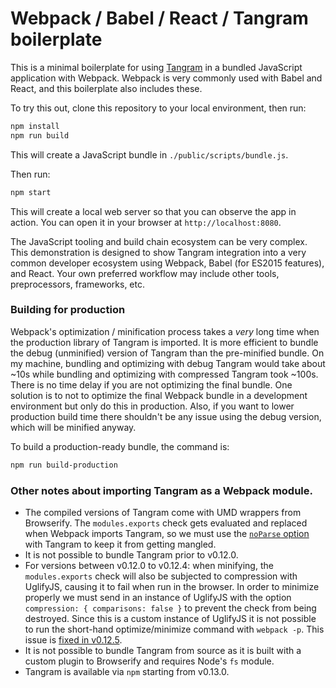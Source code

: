 # Webpack / Babel / React / Tangram boilerplate

This is a minimal boilerplate for using [Tangram](https://github.com/tangrams/tangram) in a bundled JavaScript application with Webpack. Webpack is very commonly used with Babel and React, and this boilerplate also includes these.

To try this out, clone this repository to your local environment, then run:

```sh
npm install
npm run build
```

This will create a JavaScript bundle in `./public/scripts/bundle.js`.

Then run:

```sh
npm start
```

This will create a local web server so that you can observe the app in action. You can open it in your browser at `http://localhost:8080`.

The JavaScript tooling and build chain ecosystem can be very complex. This demonstration is designed to show Tangram integration into a very common developer ecosystem using Webpack, Babel (for ES2015 features), and React. Your own preferred workflow may include other tools, preprocessors, frameworks, etc.


### Building for production

Webpack's optimization / minification process takes a _very_ long time when the production library of Tangram is imported. It is more efficient to bundle the debug (unminified) version of Tangram than the pre-minified bundle. On my machine, bundling and optimizing with debug Tangram would take about ~10s while bundling and optimizing with compressed Tangram took ~100s. There is no time delay if you are not optimizing the final bundle. One solution is to not to optimize the final Webpack bundle in a development environment but only do this in production. Also, if you want to lower production build time there shouldn't be any issue using the debug version, which will be minified anyway.

To build a production-ready bundle, the command is:

```sh
npm run build-production
```


### Other notes about importing Tangram as a Webpack module.

- The compiled versions of Tangram come with UMD wrappers from Browserify. The `modules.exports` check gets evaluated and replaced when Webpack imports Tangram, so we must use the [`noParse` option](https://webpack.js.org/configuration/module/#module-noparse) with Tangram to keep it from getting mangled.
- It is not possible to bundle Tangram prior to v0.12.0.
- For versions between v0.12.0 to v0.12.4: when minifying, the `modules.exports` check will also be subjected to compression with UglifyJS, causing it to fail when run in the browser. In order to minimize properly we must send in an instance of UglifyJS with the option `compression: { comparisons: false }` to prevent the check from being destroyed. Since this is a custom instance of UglifyJS it is not possible to run the short-hand optimize/minimize command with `webpack -p`. This issue is [fixed in v0.12.5](https://github.com/tangrams/tangram/issues/559#issuecomment-304891020).
- It is not possible to bundle Tangram from source as it is built with a custom plugin to Browserify and requires Node's `fs` module.
- Tangram is available via `npm` starting from v0.13.0.
